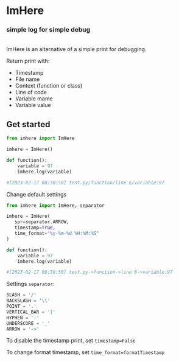 # ImHere
### simple log for simple debug
<br>
ImHere is an alternative of a simple print for debugging.

Return print with:

- Timestamp
- File name
- Context (function or class)
- Line of code
- Variable mame
- Variable value

## Get started

```python
from imhere import ImHere

imhere = ImHere()

def function():
    variable = 97
    imhere.log(variable)

#[2023-02-17 08:30:50] test.py/function/line 6/variable:97
```

Change default settings

```python
from imhere import ImHere, separator

imhere = ImHere(
   spr=separator.ARROW, 
   timestamp=True, 
   time_format="%y-%m-%d %H:%M:%S"
)

def function():
    variable = 97
    imhere.log(variable)

#[2023-02-17 08:30:50] test.py->function->line 6->variable:97
```

Settings `separator`:

```python
SLASH = '/'
BACKSLASH = '\\'
POINT = '.'
VERTICAL_BAR = '|'
HYPHEN = '-'
UNDERSCORE = '_'
ARROW = '->'
```
To disable the timestamp print, set `timestamp=False`

To change format timestamp, set `time_format=formatTimestamp`

